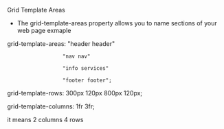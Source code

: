 Grid Template Areas
- The grid-template-areas property allows you to name sections of your web page
exmaple

 grid-template-areas: "header header"
                      
                      "nav nav" 
                      
                      "info services"
                     
                      "footer footer";
  
 grid-template-rows: 300px 120px 800px 120px;
    
 grid-template-columns: 1fr 3fr; 

it means 2 columns 4 rows
